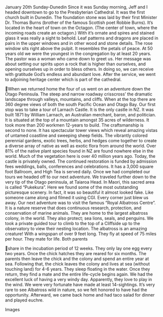 January 20th Sunday-Dunedin
Since it was Sunday morning, Jeff and I headed downtown to go to
the Presbyterian Cathedral. It was the first church built in Dunedin. The
foundation stone was laid by their first Minister Dr. Thomas Burns
(brother of the famous Scottish poet Robbie Burns). It’s located in the
heart of town on the Octagon. (The center of town, where the
incoming roads create an octagon.) With it’s ornate and spires and
stained glass it was really a sight to behold. Leaf patterns and dragons
are placed in pairs in the upper windows and in other wood and stone
details. The rose window sits right above the pulpit. It resembles the
petals of peace. At 50 years old we were the youngest in the
congregation by at least 20 years. The pastor was a woman who
came down to greet us. Her message was about setting our spirits
upon a rock that is higher than ourselves, and opening ourselves up in
order to bless others. In doing so, we can receive with gratitude God’s
endless and abundant love. After the service, we went to adjoining
heritage center which is part of the cathedral.

When we returned home the four of us went on an adventure down
the Otago Peninsula. The steep and narrow roadway crisscross’ the
dramatic landscape through valleys, mountains, and cliffs. When at
the top there are 360 degree views of both the south Pacific Ocean
and Otago Bay.
Our first stop was to take a tour of Larnach Castle. It is the only castle
in NZ. It was built 1871 by William Larnach, an Australian merchant,
baron, and politician. It is situated at the top of a mountain amongst
35 acres of wilderness. It took more than 200 workmen 12-years to
build. The craftsmanship is second to none. It has spectacular tower
views which reveal amazing vistas of untamed coastline and
sweeping sheep fields. The vibrantly colored perennial gardens,
exotic trees, herbs, and hedges come together to create a diverse
array of native as well as exotic flora from around the world. Over 81%
of the native plant species found in NZ are found nowhere else in the
world. Much of the vegetation here is over 40 million years ago.
Today, the castle is privately owned. The continued restoration is
funded by admission fees weddings, balls, conferences and
celebrations. It has a 3,000 square foot Ballroom, and High Tea is
served daily. Once we had completed our tours we headed off to our
next adventure.
We traveled further down to the very tip of the Otago peninsula, at
Taiaroa Head. In Maori, this sacred area is called “Pukekura”. Here we
found some of the most outstanding picturesque scenery. In fact, it
was so beautiful it almost looked fake. Like someone came along and
filmed it using CGI. Every corner just blew us away.
Our next adventure was to visit the famous “Royal Albatross Centre”.
It is a nature reserve that does continuous research, protection, and
conservation of marine animals. They are home to the largest
albatross colony, in the world. They also protect; sea lions, seals, and
penguins. We took a private guided tour to climb to the top of a
Cliffside up to the observatory to view their nesting location. The
albatross is an amazing creature! With a wingspan of over 9 feet long.
They fly at speed of 75 miles per hour. They mate for life. Both parents

share in the incubation period of 12 weeks. They only lay one egg
every two years. Once the chick hatches they are reared for six
months. The parents then leave the chick and the colony and spend
an entire year at sea. Following that, the chick leaves the colony and
lives at sea (without touching land) for 4-6 years. They sleep floating in
the water. Once they return, they find a mate and the entire life-cycle
begins again. We had the excellent luck of having a very windy day.
Apparently, they love to play in the wind. We were very fortunate
have made at least 14-sightings. It’s very rare to see Albatross wild in
nature, so we felt honored to have had the opportunity. Afterward,
we came back home and had taco salad for dinner and played
euchre.

Images

